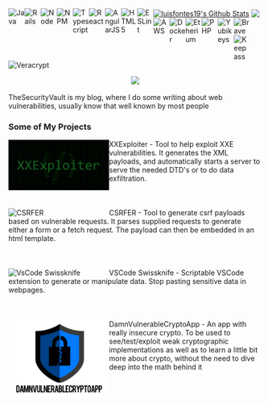 <a href="https://github.com/luisfontes19">
<img align="center" alt="luisfontes19's Github Stats" src="https://github-readme-stats.codestackr.vercel.app/api?username=luisfontes19&show_icons=true&hide_border=true&count_private=true&include_all_commits=true&theme=radical" /></a>

<a href="https://github.com/luisfontes19">
  <img align="center" src="https://github-readme-stats.anuraghazra1.vercel.app/api/top-langs/?username=luisfontes19&layout=compact&theme=radical" />
</a>

<img src="https://www.vectorlogo.zone/logos/java/java-icon.svg" align="left" width="32" title="Java">
<img src="https://www.vectorlogo.zone/logos/ruby-lang/ruby-lang-icon.svg" align="left" width="32" title="Rails">
<img src="https://www.vectorlogo.zone/logos/nodejs/nodejs-icon.svg" align="left" width="32" title="Node">
<img src="https://www.vectorlogo.zone/logos/npmjs/npmjs-icon.svg" align="left" width="32" title="NPM">
<img src="https://www.vectorlogo.zone/logos/typescriptlang/typescriptlang-icon.svg" align="left" width="32" title="Typescript">
<img src="https://www.vectorlogo.zone/logos/reactjs/reactjs-icon.svg" align="left" width="32" title="React">
<img src="https://www.vectorlogo.zone/logos/angular/angular-icon.svg" align="left" width="32" title="AngularJS">
<img src="https://www.vectorlogo.zone/logos/w3_html5/w3_html5-icon.svg" align="left" width="32" title="HTML5">
<img src="https://www.vectorlogo.zone/logos/eslint/eslint-icon.svg" align="left" width="32" title="ESLint">
<img src="https://www.vectorlogo.zone/logos/amazon_aws/amazon_aws-icon.svg" align="left" width="32" title="AWS">
<img src="https://www.vectorlogo.zone/logos/docker/docker-icon.svg" width="32" align="left" title="Docker">
<img src="https://www.vectorlogo.zone/logos/ethereum/ethereum-icon.svg" align="left" width="32" title="Etherium">
<img src="https://www.vectorlogo.zone/logos/php/php-icon.svg" align="left" width="32" title="PHP">
<img src="https://www.vectorlogo.zone/logos/yubico/yubico-icon.svg" align="left" width="32" title="Yubikeys">
<img src="https://www.vectorlogo.zone/logos/brave/brave-icon.svg" align="left" width="32" title="Brave">
<img src="https://github.com/simple-icons/simple-icons/blob/master/icons/keepassxc.svg" align="left" width="32" title="Keepass">
<img src="https://github.com/detain/svg-logos/blob/master/svg/veracrypt-1.svg" align="" width="32" title="Veracrypt" align="left">


<p align="center">
  <a href="http://thesecurityvault.com/">
    <img src="https://thesecurityvault.com/wp-content/uploads/2020/03/front_image_alt1.png" width="400"/>
  </a>
</p>
TheSecurityVault is my blog, where I do some writing about web vulnerabilities, usually know that well known by most people

### Some of My Projects

<a href="https://github.com/luisfontes19/xxexploiter">
  <img src="https://raw.githubusercontent.com/luisfontes19/luisfontes19/master/xxexploiter.png" align="left" width="200" title="XXExploiter" / >
</a>
XXExploiter - Tool to help exploit XXE vulnerabilities. It generates the XML payloads, and automatically starts a server to serve the needed DTD's or to do data exfiltration.
<br><br><br><br>

<a href="https://github.com/luisfontes19/CSRFER">
  <img src="https://thesecurityvault.com/wp-content/uploads/2020/11/csrfer.png" align="left" width="200" title="CSRFER" / >
</a>
CSRFER - Tool to generate csrf payloads based on vulnerable requests. It parses supplied requests to generate either a form or a fetch request. The payload can then be embedded in an html template.
<br><br><br><br>

<a href="https://github.com/luisfontes19/vscode-swissknife">
  <img src="https://github.com/luisfontes19/vscode-swissknife/raw/master/data/swissknife_banner.png" align="left" width="200" title="VsCode Swissknife" / >
</a>
VSCode Swissknife - Scriptable VSCode extension to generate or manipulate data. Stop pasting sensitive data in webpages.
<br><br><br><br>

<a href="https://github.com/DamnVulnerableCryptoApp/">
  <img src="https://raw.githubusercontent.com/luisfontes19/luisfontes19/master/dvca.png" align="left" width="200" title="DamnVulnerableCryptoApp" / >
</a>
DamnVulnerableCryptoApp - An app with really insecure crypto. To be used to see/test/exploit weak cryptographic implementations as well as to learn a little bit more about crypto, without the need to dive deep into the math behind it
<br><br><br>



